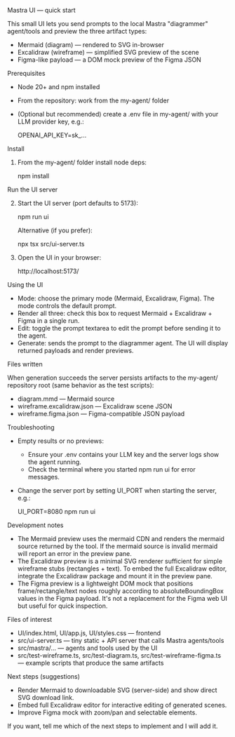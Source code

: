 Mastra UI — quick start

This small UI lets you send prompts to the local Mastra "diagrammer" agent/tools and preview the three artifact types:
- Mermaid (diagram) — rendered to SVG in-browser
- Excalidraw (wireframe) — simplified SVG preview of the scene
- Figma-like payload — a DOM mock preview of the Figma JSON

Prerequisites
- Node 20+ and npm installed
- From the repository: work from the my-agent/ folder
- (Optional but recommended) create a .env file in my-agent/ with your LLM provider key, e.g.:

  OPENAI_API_KEY=sk_...

Install

1. From the my-agent/ folder install node deps:

   npm install

Run the UI server

2. Start the UI server (port defaults to 5173):

   npm run ui

   Alternative (if you prefer):

   npx tsx src/ui-server.ts

3. Open the UI in your browser:

   http://localhost:5173/

Using the UI

- Mode: choose the primary mode (Mermaid, Excalidraw, Figma). The mode controls the default prompt.
- Render all three: check this box to request Mermaid + Excalidraw + Figma in a single run.
- Edit: toggle the prompt textarea to edit the prompt before sending it to the agent.
- Generate: sends the prompt to the diagrammer agent. The UI will display returned payloads and render previews.

Files written

When generation succeeds the server persists artifacts to the my-agent/ repository root (same behavior as the test scripts):
- diagram.mmd            — Mermaid source
- wireframe.excalidraw.json — Excalidraw scene JSON
- wireframe.figma.json  — Figma-compatible JSON payload

Troubleshooting

- Empty results or no previews:
  - Ensure your .env contains your LLM key and the server logs show the agent running.
  - Check the terminal where you started npm run ui for error messages.
- Change the server port by setting UI_PORT when starting the server, e.g.:

  UI_PORT=8080 npm run ui

Development notes

- The Mermaid preview uses the mermaid CDN and renders the mermaid source returned by the tool. If the mermaid source is invalid mermaid will report an error in the preview pane.
- The Excalidraw preview is a minimal SVG renderer sufficient for simple wireframe stubs (rectangles + text). To embed the full Excalidraw editor, integrate the Excalidraw package and mount it in the preview pane.
- The Figma preview is a lightweight DOM mock that positions frame/rectangle/text nodes roughly according to absoluteBoundingBox values in the Figma payload. It's not a replacement for the Figma web UI but useful for quick inspection.

Files of interest

- UI/index.html, UI/app.js, UI/styles.css  — frontend
- src/ui-server.ts                         — tiny static + API server that calls Mastra agents/tools
- src/mastra/...                           — agents and tools used by the UI
- src/test-wireframe.ts, src/test-diagram.ts, src/test-wireframe-figma.ts — example scripts that produce the same artifacts

Next steps (suggestions)

- Render Mermaid to downloadable SVG (server-side) and show direct SVG download link.
- Embed full Excalidraw editor for interactive editing of generated scenes.
- Improve Figma mock with zoom/pan and selectable elements.

If you want, tell me which of the next steps to implement and I will add it.  
